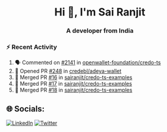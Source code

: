 <h1 align="center">Hi 👋, I'm Sai Ranjit</h1>
<h3 align="center">A developer from India</h3>

### :zap: Recent Activity

<!--START_SECTION:activity-->
1. 🗣 Commented on [#2141](https://github.com/openwallet-foundation/credo-ts/issues/2141#issuecomment-2582290912) in [openwallet-foundation/credo-ts](https://github.com/openwallet-foundation/credo-ts)
2. 💪 Opened PR [#248](https://github.com/credebl/adeya-wallet/pull/248) in [credebl/adeya-wallet](https://github.com/credebl/adeya-wallet)
3. 🎉 Merged PR [#16](https://github.com/sairanjit/credo-ts-examples/pull/16) in [sairanjit/credo-ts-examples](https://github.com/sairanjit/credo-ts-examples)
4. 🎉 Merged PR [#17](https://github.com/sairanjit/credo-ts-examples/pull/17) in [sairanjit/credo-ts-examples](https://github.com/sairanjit/credo-ts-examples)
5. 🎉 Merged PR [#18](https://github.com/sairanjit/credo-ts-examples/pull/18) in [sairanjit/credo-ts-examples](https://github.com/sairanjit/credo-ts-examples)
<!--END_SECTION:activity-->

## 🌐 Socials:
[![LinkedIn](https://img.shields.io/badge/LinkedIn-%230077B5.svg?logo=linkedin&logoColor=white)](https://linkedin.com/in/sairanjit) [![Twitter](https://img.shields.io/badge/Twitter-%231DA1F2.svg?logo=Twitter&logoColor=white)](https://twitter.com/sairanjit_) 
